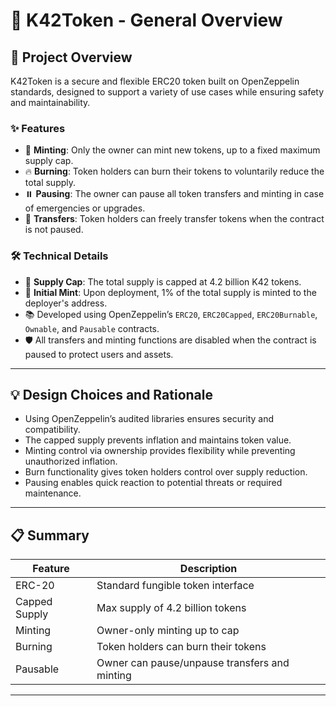 # 🚀 K42Token - General Overview

## 📖 Project Overview

K42Token is a secure and flexible ERC20 token built on OpenZeppelin standards, designed to support a variety of use cases while ensuring safety and maintainability.

### ✨ Features

- 🎁 **Minting**: Only the owner can mint new tokens, up to a fixed maximum supply cap.
- 🔥 **Burning**: Token holders can burn their tokens to voluntarily reduce the total supply.
- ⏸️ **Pausing**: The owner can pause all token transfers and minting in case of emergencies or upgrades.
- 🔄 **Transfers**: Token holders can freely transfer tokens when the contract is not paused.

### 🛠️ Technical Details

- 🎯 **Supply Cap**: The total supply is capped at 4.2 billion K42 tokens.
- 🎉 **Initial Mint**: Upon deployment, 1% of the total supply is minted to the deployer's address.
- 📚 Developed using OpenZeppelin’s `ERC20`, `ERC20Capped`, `ERC20Burnable`, `Ownable`, and `Pausable` contracts.
- 🛡️ All transfers and minting functions are disabled when the contract is paused to protect users and assets.

---

## 💡 Design Choices and Rationale

- Using OpenZeppelin’s audited libraries ensures security and compatibility.
- The capped supply prevents inflation and maintains token value.
- Minting control via ownership provides flexibility while preventing unauthorized inflation.
- Burn functionality gives token holders control over supply reduction.
- Pausing enables quick reaction to potential threats or required maintenance.

---

## 📋 Summary

| Feature      | Description                                           |
|--------------|-------------------------------------------------------|
| ERC-20       | Standard fungible token interface                      |
| Capped Supply| Max supply of 4.2 billion tokens                       |
| Minting      | Owner-only minting up to cap                           |
| Burning      | Token holders can burn their tokens                    |
| Pausable     | Owner can pause/unpause transfers and minting         |

---
